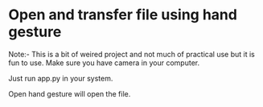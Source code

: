 # Open and transfer file using hand gesture
Note:- This is a bit of weired project and not much of practical use but it is fun to use.
Make sure you have camera in your computer.

Just run app.py in your system.

Open hand gesture will open the file.
